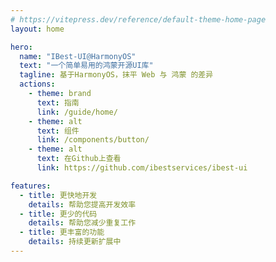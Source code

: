 ```yaml
---
# https://vitepress.dev/reference/default-theme-home-page
layout: home

hero:
  name: "IBest-UI@HarmonyOS"
  text: "一个简单易用的鸿蒙开源UI库"
  tagline: 基于HarmonyOS，抹平 Web 与 鸿蒙 的差异
  actions:
    - theme: brand
      text: 指南
      link: /guide/home/
    - theme: alt
      text: 组件
      link: /components/button/
    - theme: alt
      text: 在Github上查看
      link: https://github.com/ibestservices/ibest-ui

features:
  - title: 更快地开发
    details: 帮助您提高开发效率
  - title: 更少的代码
    details: 帮助您减少重复工作
  - title: 更丰富的功能
    details: 持续更新扩展中
---
```

